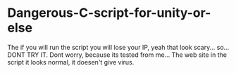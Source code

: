 # Dangerous-C-script-for-unity-or-else
The if you will run the script you will lose your IP, yeah that look scary... so... DONT TRY IT.
Dont worry, because its tested from me...
The web site in the script it looks normal, it doesen't give virus.
